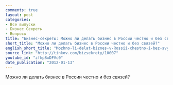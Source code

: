 ```yaml
---
comments: true
layout: post
categories:
- Все выпуски
- Бизнес Секреты
- Вопросы
title: "Бизнес-секреты: Можно ли делать бизнес в России честно и без связей?"
short_title: "Можно ли делать бизнес в России честно и без связей?"
english_short_title: "Mozhno-li-delat-biznes-v-Rossii-chestno-i-bez-svyazey"
source_link: "http://tinkov.com/bizsekrety/10007"
youtube_id: "zfkp8xDFVc0"
date_publication: "2012-01-13"
---
```

Можно ли делать бизнес в России честно и без связей?

